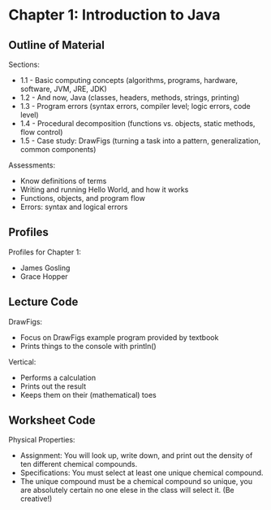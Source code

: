 # Chapter 1: Introduction to Java

## Outline of Material

Sections:
* 1.1 - Basic computing concepts (algorithms, programs, hardware, software, JVM, JRE, JDK)
* 1.2 - And now, Java (classes, headers, methods, strings, printing)
* 1.3 - Program errors (syntax errors, compiler level; logic errors, code level)
* 1.4 - Procedural decomposition (functions vs. objects, static methods, flow control)
* 1.5 - Case study: DrawFigs (turning a task into a pattern, generalization, common components)

Assessments:
* Know definitions of terms
* Writing and running Hello World, and how it works
* Functions, objects, and program flow
* Errors: syntax and logical errors

## Profiles

Profiles for Chapter 1:
* James Gosling
* Grace Hopper

## Lecture Code

DrawFigs:
* Focus on DrawFigs example program provided by textbook
* Prints things to the console with println()

Vertical:
* Performs a calculation
* Prints out the result
* Keeps them on their (mathematical) toes

## Worksheet Code

Physical Properties:
* Assignment: You will look up, write down, and print out the density of ten different chemical compounds.  
* Specifications: You must select at least one unique chemical compound.
* The unique compound must be a chemical compound so unique, you are absolutely certain no one elese in the class will select it. (Be creative!)

